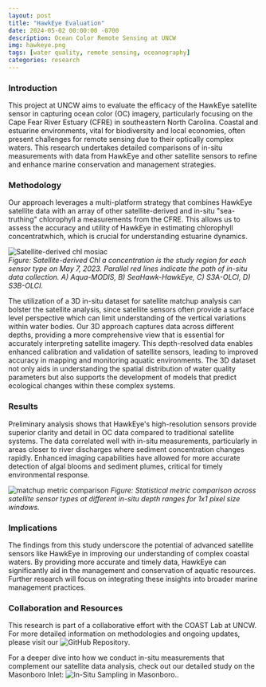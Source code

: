 ```yaml
---
layout: post
title: "HawkEye Evaluation"
date: 2024-05-02 00:00:00 -0700
description: Ocean Color Remote Sensing at UNCW
img: hawkeye.png
tags: [water quality, remote sensing, oceanography]
categories: research
---
```


### Introduction
This project at UNCW aims to evaluate the efficacy of the HawkEye satellite sensor in capturing ocean color (OC) imagery, particularly focusing on the Cape Fear River Estuary (CFRE) in southeastern North Carolina. Coastal and estuarine environments, vital for biodiversity and local economies, often present challenges for remote sensing due to their optically complex waters. This research undertakes detailed comparisons of in-situ measurements with data from HawkEye and other satellite sensors to refine and enhance marine conservation and management strategies.  

### Methodology
Our approach leverages a multi-platform strategy that combines HawkEye satellite data with an array of other satellite-derived and in-situ "sea-truthing" chlorophyll a measurements from the CFRE. This allows us to assess the accuracy and utility of HawkEye in estimating chlorophyll concentratwhich, which is crucial for understanding estuarine dynamics.  

![Satellite-derived chl mosiac](/mitchtork/assets/img/for_posts/sat_mosaic_chl.png)  
*Figure: Satellite-derived Chl a concentration is the study region for each sensor type on May 7, 2023. Parallel red lines indicate the path of in-situ data collection. A) Aqua-MODIS, B) SeaHawk-HawkEye, C) S3A-OLCI, D) S3B-OLCI.*  

The utilization of a 3D in-situ dataset for satellite matchup analysis can bolster the satellite analysis, since satellite sensors often provide a surface level perspective which can limit understanding of the vertical variations within water bodies. Our 3D approach captures data across different depths, providing a more comprehensive view that is essential for accurately interpreting satellite imagery. This depth-resolved data enables enhanced calibration and validation of satellite sensors, leading to improved accuracy in mapping and monitoring aquatic environments. The 3D dataset not only aids in understanding the spatial distribution of water quality parameters but also supports the development of models that predict ecological changes within these complex systems.  

### Results
Preliminary analysis shows that HawkEye's high-resolution sensors provide superior clarity and detail in OC data compared to traditional satellite systems. The data correlated well with in-situ measurements, particularly in areas closer to river discharges where sediment concentration changes rapidly. Enhanced imaging capabilities have allowed for more accurate detection of algal blooms and sediment plumes, critical for timely environmental response.  

![matchup metric comparison](/mitchtork/assets/img/for_posts/metric_mosaic.png)
*Figure: Statistical metric comparison across satellite sensor types at different in-situ depth ranges for 1x1 pixel size windows.*  

### Implications
The findings from this study underscore the potential of advanced satellite sensors like HawkEye in improving our understanding of complex coastal waters. By providing more accurate and timely data, HawkEye can significantly aid in the management and conservation of aquatic resources. Further research will focus on integrating these insights into broader marine management practices.

### Collaboration and Resources
This research is part of a collaborative effort with the COAST Lab at UNCW. For more detailed information on methodologies and ongoing updates, please visit our ![GitHub Repository](https://github.com/COAST-Lab/HawkEye_Evaluation).  

For a deeper dive into how we conduct in-situ measurements that complement our satellite data analysis, check out our detailed study on the Masonboro Inlet: ![In-Situ Sampling in Masonboro.](https://dinodiver.github.io/mitchtork/waterquality-masonboro/).  
